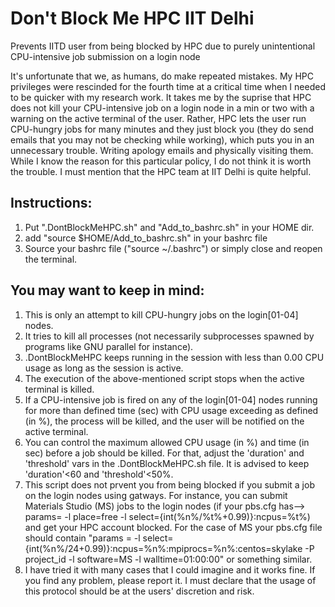 # Don't Block Me HPC IIT Delhi
Prevents IITD user from being blocked by HPC due to purely unintentional CPU-intensive job submission on a login node

It's unfortunate that we, as humans, do make repeated mistakes. My HPC privileges were rescinded for the fourth time at a critical time when I needed to be quicker with my research work. It takes me by the suprise that HPC does not kill your CPU-intensive job on a login node in a min or two with a warning on the active terminal of the user. Rather, HPC lets the user run CPU-hungry jobs for many minutes and they just block you (they do send emails that you may not be checking while working), which puts you in an unnecessary trouble. Writing apology emails and physically visiting them. While I know the reason for this particular policy, I do not think it is worth the trouble. 
I must mention that the HPC team at IIT Delhi is quite helpful.

## Instructions:
1. Put ".DontBlockMeHPC.sh" and "Add_to_bashrc.sh" in your HOME dir.
2. add "source $HOME/Add_to_bashrc.sh" in your bashrc file
3. Source your bashrc file ("source ~/.bashrc") or simply close and reopen the terminal.

## You may want to keep in mind:
1. This is only an attempt to kill CPU-hungry jobs on the login[01-04] nodes.
2. It tries to kill all processes (not necessarily subprocesses spawned by programs like GNU parallel for instance).
3. .DontBlockMeHPC keeps running in the session with less than 0.00 CPU usage as long as the session is active.
4. The execution of the above-mentioned script stops when the active terminal is killed.
5. If a CPU-intensive job is fired on any of the login[01-04] nodes running for more than defined time (sec) with CPU usage exceeding as defined (in %), the process will be killed, and the user will be notified on the active terminal.
6. You can control the maximum allowed CPU usage (in %) and time (in sec) before a job should be killed. For that, adjust the 'duration' and 'threshold' vars in the .DontBlockMeHPC.sh file. It is advised to keep 'duration'<60 and 'threshold'<50%.
7. This script does not prvent you from being blocked if you submit a job on the login nodes using gatways. For instance, you can submit Materials Studio (MS) jobs to the login nodes (if your pbs.cfg has--> params=  -l place=free -l select={int(%n%/%t%+0.99)}:ncpus=%t%) and get your HPC account blocked. For the case of MS your pbs.cfg file should contain "params = -l select={int(%n%/24+0.99)}:ncpus=%n%:mpiprocs=%n%:centos=skylake -P project_id -l software=MS -l walltime=01:00:00" or something similar.
8. I have tried it with many cases that I could imagine and it works fine. If you find any problem, please report it. I must declare that the usage of this protocol should be at the users' discretion and risk.
